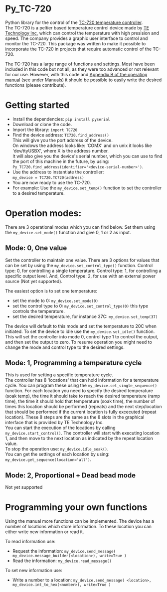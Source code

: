 # Py_TC-720
Python library for the control of the [TC-720 temperature controller](https://tetech.com/product/tc-720/).  
The TC-720 is a peltier based temperature control device made by [TE Technology Inc.](https://tetech.com/) which can control the temperature with high presision and speed. The company provides a graphic user interface to control and monitor the TC-720. This package was written to make it possible to incorporate the TC-720 in projects that require automatic control of the TC-720.
  
The TC-720 has a large range of functions and settings. Most have been included in this code but not all, as they were too advanced or not relevant for our use. However, with this code and [Appendix B of the operating manual](https://tetech.com/product/tc-720/) (see under Manuals) it should be possible to easily write the desired functions (please contribute). 

# Getting started
* Install the dependencies: `pip install pyserial`
* Download or clone the code.
* Import the library: `import TC720`
* Find the device address: `TC720.find_address()`  
  This will give you the port address of the device.  
  On windows the address looks like: 'COMX' and on unix it looks like 'dev/ttyUSBX', where X is the address number.  
  It will also give you the device's serial number, which you can use to find the port of this machine in the future, by using: `Py_TC720.find_address(identifier='<device-serial-number>')`.  
* Use the address to instantiate the controller:  
  `my_device = TC720.TC720(address)`  
* You are now ready to use the TC-720.
* For example: Use the `my_device.set_temp()` function to set the controller to a desired temperature. 

# Operation modes:
There are 3 operational modes which you can find below. Set them using the `my_device.set_mode()` function and give 0, 1 or 2 as input.

## Mode: 0, One value
Set the controller to maintain one value. There are 3 options for values that can be set by using the `my_device.set_control_type()` function. Control type: 0, for controlling a single temperature. Control type: 1, for controlling a specific output level. And, Control type: 2, for use with an external power source (Not yet supported).  
  
The easiest option is to set one temperature:
- set the mode to 0: `my_device.set_mode(0)`
- set the control type to 0: `my_device.set_control_type(0)` this type controls the temperature.
- set the desired temperature, for instance 37C: `my_device.set_temp(37)`
  
The device will default to this mode and set the temperature to 20C when initiated.
To set the device to idle use the `my_device.set_idle()` function. This will set the controller into mode 0, control type 1 to control the output, and then set the output to zero. To resume operation you might need to change the mode and control type to the desired settings.

## Mode: 1, Programming a temperature cycle
This is used for setting a specific temperature cycle.  
The controller has 8 'locations' that can hold information for a temperature cycle. You can program these using the `my_device.set_single_sequence()` function. For each location you need to specify the desired temperature (soak temp), the time it should take to reach the desired temperature (ramp time), the time it should hold that temperature (soak time), the number of times this location should be performed (repeats) and the next step/location that should be performed if the current location is fully excecuted (repeat location). These 8 steps are the same as the 8 slots in the graphical interface that is provided by TE Technology Inc.  
You can start the execution of the locations by calling `my_device.start_control()`. The controller will start with executing location 1, and then move to the next location as indicated by the repeat location value.  
To stop the operation use: `my_device.idle_soak()`.  
You can get the settings of each location by using: `my_device.get_sequence(location='all')`.

## Mode: 2, Proportional + Dead bead mode
Not yet supported

# Programming your own functions
Using the manual more functions can be implemented. 
The device has a number of locations which store information. To these location you can either write new information or read it.  

To read information use:  
- Request the information: `my_device.send_message( my_device.message_builder(<location>), write=True )`
- Read the information: `my_device.read_message()`

To set new information use:
- Write a number to a location: `my_device.send_message( <location>, my_device.int_to_hex(<number>), write=True )`
